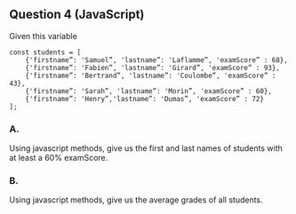 ## Question 4 (JavaScript)

Given this variable

```
const students = [
    {'firstname”: 'Samuel”, 'lastname”: 'Laflamme”, 'examScore” : 68},
    {'firstname”: 'Fabien”, 'lastname”: 'Girard”, 'examScore” : 93},
    {'firstname”: 'Bertrand”, 'lastname”: 'Coulombe”, 'examScore” : 43},
    {'firstname”: 'Sarah”, 'lastname”: 'Morin”, 'examScore” : 60},
    {'firstname”: 'Henry”,'lastname”: 'Dumas”, 'examScore” : 72}
];
```

### A.

Using javascript methods, give us the first and last names of students with at least a 60% examScore.



### B.

Using javascript methods, give us the average grades of all students.
